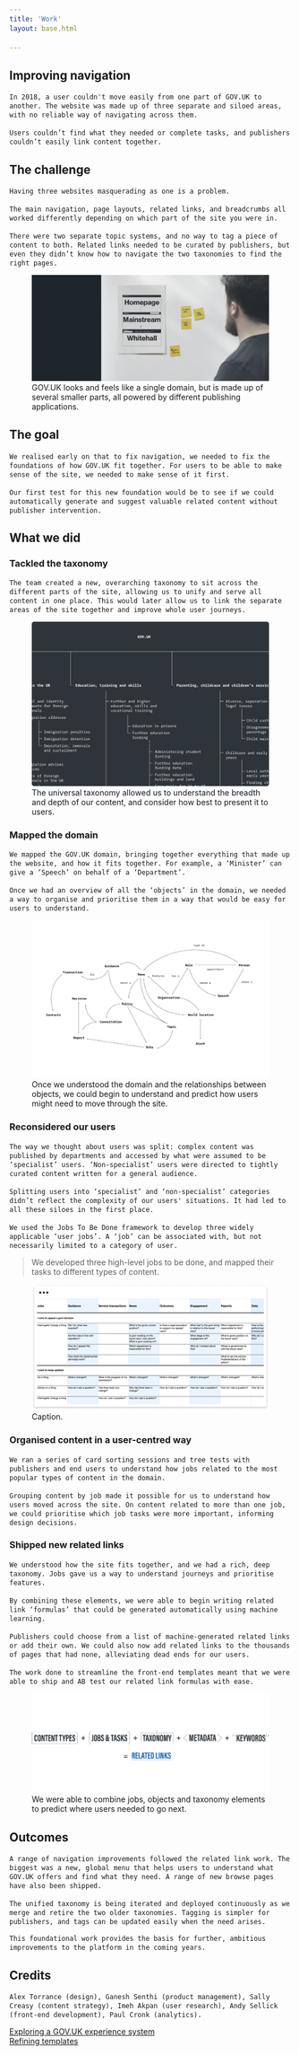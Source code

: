 ```yaml
---
title: 'Work'
layout: base.html

---
```


<!-- Section 1 The challenge -->

<section>
<div class="intro">
   <h1>Improving navigation</h1>
    
    In 2018, a user couldn't move easily from one part of GOV.UK to another. The website was made up of three separate and siloed areas, with no reliable way of navigating across them. 
    
    Users couldn’t find what they needed or complete tasks, and publishers couldn’t easily link content together.
</div> 
</section>

<section> 
<div class="grid">
<div class="right">

   <h2>The challenge</h2>

    Having three websites masquerading as one is a problem.

    The main navigation, page layouts, related links, and breadcrumbs all worked differently depending on which part of the site you were in. 

    There were two separate topic systems, and no way to tag a piece of content to both. Related links needed to be curated by publishers, but even they didn’t know how to navigate the two taxonomies to find the right pages.
    
</div>
</div>

  <figure class="grid">
   <img  class="middle" src="/assets/images/site-headers.png"
    alt="doot doot"> 
   <figcaption class="right">GOV.UK looks and feels like a single domain, but is made up of several smaller parts, all powered by different publishing applications. </figcaption>
  </figure>

<div class="grid">
<div class="right">

<h2>The goal</h2>

    We realised early on that to fix navigation, we needed to fix the foundations of how GOV.UK fit together. For users to be able to make sense of the site, we needed to make sense of it first. 

    Our first test for this new foundation would be to see if we could automatically generate and suggest valuable related content without publisher intervention.
</div>
</div>

<div class="grid">
<div class="right">
   <h2>What we did</h2>
   <h3>Tackled the taxonomy</h3>

    The team created a new, overarching taxonomy to sit across the different parts of the site, allowing us to unify and serve all content in one place. This would later allow us to link the separate areas of the site together and improve whole user journeys. 
</div>
</div>

<figure class="grid">
    <img  class="[ right ]" src="/assets/images/taxonomy-alt.png"
    alt="doot doot"> 
   <figcaption class="right">The universal taxonomy allowed us to understand the breadth and depth of our content, and consider how best to present it to users.</figcaption>
</figure>

<div class="grid">
<div class="right">

  <h3>Mapped the domain</h3>

    We mapped the GOV.UK domain, bringing together everything that made up the website, and how it fits together. For example, a ‘Minister’ can give a ‘Speech’ on behalf of a ‘Department’. 

    Once we had an overview of all the ‘objects’ in the domain, we needed a way to organise and prioritise them in a way that would be easy for users to understand.

</div>
</div>

<figure class="grid">
   <img  class="[ middle ] [  ]" src="/assets/images/domain.png"
    alt="doot doot"> 
   <figcaption class="right">Once we understood the domain and the relationships between objects, we could begin to understand and predict how users might need to move through the site.</figcaption>
</figure>

<div class="grid">
<div class="right">

<h3>Reconsidered our users</h3>

    The way we thought about users was split: complex content was published by departments and accessed by what were assumed to be ‘specialist’ users. ‘Non-specialist’ users were directed to tightly curated content written for a general audience. 

    Splitting users into ‘specialist’ and ‘non-specialist’ categories didn’t reflect the complexity of our users' situations. It had led to all these siloes in the first place. 

    We used the Jobs To Be Done framework to develop three widely applicable ‘user jobs’. A ‘job’ can be associated with, but not necessarily limited to a category of user.
</div>
</div>

<div class="grid">
    <blockquote class="[ quote ] [ right ]">We developed three high-level jobs to be done, and mapped their tasks to different types of content.</blockquote>
  </div>

<figure class="grid"> 
  <img  class="middle" src="/assets/images/jobs-spreadsheet.png"
  alt="doot doot"> 
  <figcaption class="right">Caption.</figcaption>
</figure>
</section>

<div class="grid">
<div class="right">
  
  <h3>Organised content in a user-centred way</h3>

    We ran a series of card sorting sessions and tree tests with publishers and end users to understand how jobs related to the most popular types of content in the domain.

    Grouping content by job made it possible for us to understand how users moved across the site. On content related to more than one job, we could prioritise which job tasks were more important, informing design decisions. 
</div>
</div>

<div class="grid">
<div class="right">
  <h3>Shipped new related links</h3>

    We understood how the site fits together, and we had a rich, deep taxonomy. Jobs gave us a way to understand journeys and prioritise features.

    By combining these elements, we were able to begin writing related link ‘formulas’ that could be generated automatically using machine learning.

    Publishers could choose from a list of machine-generated related links or add their own. We could also now add related links to the thousands of pages that had none, alleviating dead ends for our users.

    The work done to streamline the front-end templates meant that we were able to ship and AB test our related link formulas with ease.

</div>
</div>

<figure class="grid"> 
  <img  class="middle" src="/assets/images/link-formula.png"
  alt="doot doot"> 
  <figcaption class="right">We were able to combine jobs, objects and taxonomy elements to predict where users needed to go next.</figcaption>
</figure>
</section>

<section>
<div class="grid">
<div class="right">
  <h2>Outcomes</h2>

    A range of navigation improvements followed the related link work. The biggest was a new, global menu that helps users to understand what GOV.UK offers and find what they need. A range of new browse pages have also been shipped.

    The unified taxonomy is being iterated and deployed continuously as we merge and retire the two older taxonomies. Tagging is simpler for publishers, and tags can be updated easily when the need arises.

</div>
</div>


<div class="outro">

    This foundational work provides the basis for further, ambitious improvements to the platform in the coming years.
</div>
</section>

<section>
<div class="grid">
<div class="right">
<div class="credits">
  <h2>Credits</h2>
 
    Alex Torrance (design), Ganesh Senthi (product management), Sally Creasy (content strategy), Imeh Akpan (user research), Andy Sellick (front-end development), Paul Cronk (analytics).
  </div>
  </div> 
</section>

<div class="[ grid ] [ pagination ]">
  <div class="right">
    <div class="next">
      <a href="/content-types">Exploring a GOV.UK experience system</a>
    </div>
    <div class="prev">
      <a href="/template">Refining templates</a>
    </div>
  </div>
</div>
